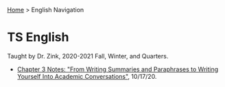 [Home](https://andre-ye.github.io) > English Navigation
# TS English

Taught by Dr. Zink, 2020-2021 Fall, Winter, and  Quarters.
- [Chapter 3 Notes: "From Writing Summaries and Paraphrases to Writing Yourself Into Academic Conversations"](https://andre-ye.github.io/english/chapter_3), 10/17/20.

